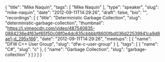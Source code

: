 {
  "title": "Mike Naquin",
  "tags": [
    "Mike Naquin"
  ],
  "type": "speaker",
  "slug": "mike-naquin",
  "date": "2012-09-11T14:29:26",
  "draft": false,
  "bio": "",
  "recordings": [
    {
      "title": "Deterministic Garbage Collection",
      "slug": "deterministic-garbage-collection",
      "thumbnail": "https://i.vimeocdn.com/video/487540835-0884236e4f63ef65f50c08f0e4dc835cbbbbf8600fbd036d22539941ca9d8ae1-d_295x166",
      "date": "2012-09-11T14:29:26",
      "meetups": [
        {
          "name": "DFW C++ User Group",
          "slug": "dfw-c-user-group"
        }
      ],
      "tags": [
        {
          "name": "C#",
          "slug": "c"
        },
        {
          "name": "Garbage Collection",
          "slug": "garbage-collection"
        }
      ]
    }
  ]
}